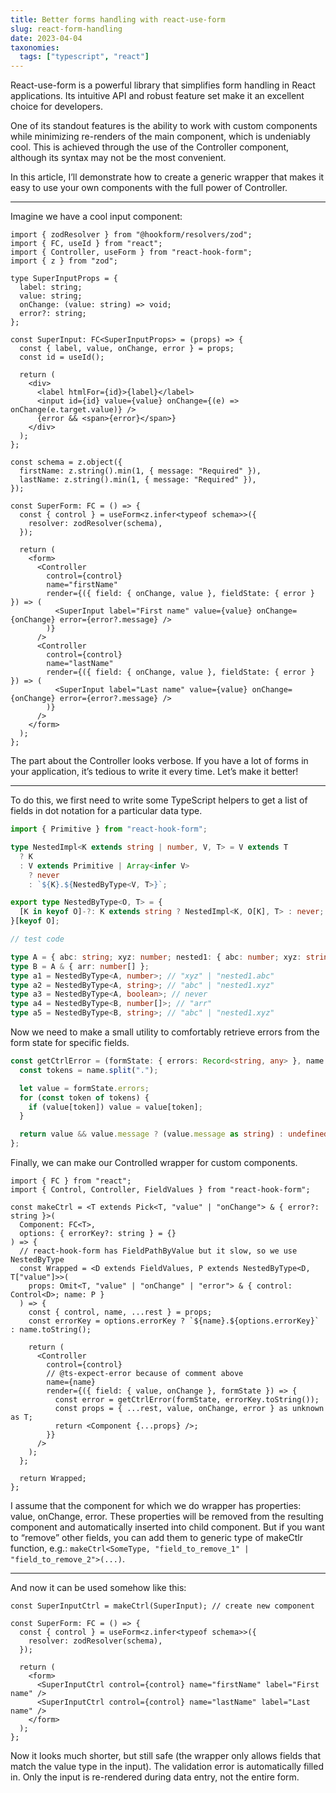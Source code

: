 ```yaml
---
title: Better forms handling with react-use-form
slug: react-form-handling
date: 2023-04-04
taxonomies:
  tags: ["typescript", "react"]
---
```


React-use-form is a powerful library that simplifies form handling in React applications. Its intuitive API and robust feature set make it an excellent choice for developers.

One of its standout features is the ability to work with custom components while minimizing re-renders of the main component, which is undeniably cool. This is achieved through the use of the Controller component, although its syntax may not be the most convenient.

In this article, I’ll demonstrate how to create a generic wrapper that makes it easy to use your own components with the full power of Controller.

---

Imagine we have a cool input component:

```tsx
import { zodResolver } from "@hookform/resolvers/zod";
import { FC, useId } from "react";
import { Controller, useForm } from "react-hook-form";
import { z } from "zod";

type SuperInputProps = {
  label: string;
  value: string;
  onChange: (value: string) => void;
  error?: string;
};

const SuperInput: FC<SuperInputProps> = (props) => {
  const { label, value, onChange, error } = props;
  const id = useId();

  return (
    <div>
      <label htmlFor={id}>{label}</label>
      <input id={id} value={value} onChange={(e) => onChange(e.target.value)} />
      {error && <span>{error}</span>}
    </div>
  );
};

const schema = z.object({
  firstName: z.string().min(1, { message: "Required" }),
  lastName: z.string().min(1, { message: "Required" }),
});

const SuperForm: FC = () => {
  const { control } = useForm<z.infer<typeof schema>>({
    resolver: zodResolver(schema),
  });

  return (
    <form>
      <Controller
        control={control}
        name="firstName"
        render={({ field: { onChange, value }, fieldState: { error } }) => (
          <SuperInput label="First name" value={value} onChange={onChange} error={error?.message} />
        )}
      />
      <Controller
        control={control}
        name="lastName"
        render={({ field: { onChange, value }, fieldState: { error } }) => (
          <SuperInput label="Last name" value={value} onChange={onChange} error={error?.message} />
        )}
      />
    </form>
  );
};
```

The part about the Controller looks verbose. If you have a lot of forms in your application, it’s tedious to write it every time. Let’s make it better!

---

To do this, we first need to write some TypeScript helpers to get a list of fields in dot notation for a particular data type.

```ts
import { Primitive } from "react-hook-form";

type NestedImpl<K extends string | number, V, T> = V extends T
  ? K
  : V extends Primitive | Array<infer V>
    ? never
    : `${K}.${NestedByType<V, T>}`;

export type NestedByType<O, T> = {
  [K in keyof O]-?: K extends string ? NestedImpl<K, O[K], T> : never;
}[keyof O];

// test code

type A = { abc: string; xyz: number; nested1: { abc: number; xyz: string } };
type B = A & { arr: number[] };
type a1 = NestedByType<A, number>; // "xyz" | "nested1.abc"
type a2 = NestedByType<A, string>; // "abc" | "nested1.xyz"
type a3 = NestedByType<A, boolean>; // never
type a4 = NestedByType<B, number[]>; // "arr"
type a5 = NestedByType<B, string>; // "abc" | "nested1.xyz"
```

Now we need to make a small utility to comfortably retrieve errors from the form state for specific fields.

```ts
const getCtrlError = (formState: { errors: Record<string, any> }, name: string) => {
  const tokens = name.split(".");

  let value = formState.errors;
  for (const token of tokens) {
    if (value[token]) value = value[token];
  }

  return value && value.message ? (value.message as string) : undefined;
};
```

Finally, we can make our Controlled wrapper for custom components.

```tsx
import { FC } from "react";
import { Control, Controller, FieldValues } from "react-hook-form";

const makeCtrl = <T extends Pick<T, "value" | "onChange"> & { error?: string }>(
  Component: FC<T>,
  options: { errorKey?: string } = {}
) => {
  // react-hook-form has FieldPathByValue but it slow, so we use NestedByType
  const Wrapped = <D extends FieldValues, P extends NestedByType<D, T["value"]>>(
    props: Omit<T, "value" | "onChange" | "error"> & { control: Control<D>; name: P }
  ) => {
    const { control, name, ...rest } = props;
    const errorKey = options.errorKey ? `${name}.${options.errorKey}` : name.toString();

    return (
      <Controller
        control={control}
        // @ts-expect-error because of comment above
        name={name}
        render={({ field: { value, onChange }, formState }) => {
          const error = getCtrlError(formState, errorKey.toString());
          const props = { ...rest, value, onChange, error } as unknown as T;
          return <Component {...props} />;
        }}
      />
    );
  };

  return Wrapped;
};
```

I assume that the component for which we do wrapper has properties: value, onChange, error. These properties will be removed from the resulting component and automatically inserted into child component. But if you want to “remove” other fields, you can add them to generic type of makeCtlr function, e.g.: `makeCtrl<SomeType, "field_to_remove_1" | "field_to_remove_2">(...)`.

---

And now it can be used somehow like this:

```tsx
const SuperInputCtrl = makeCtrl(SuperInput); // create new component

const SuperForm: FC = () => {
  const { control } = useForm<z.infer<typeof schema>>({
    resolver: zodResolver(schema),
  });

  return (
    <form>
      <SuperInputCtrl control={control} name="firstName" label="First name" />
      <SuperInputCtrl control={control} name="lastName" label="Last name" />
    </form>
  );
};
```

Now it looks much shorter, but still safe (the wrapper only allows fields that match the value type in the input). The validation error is automatically filled in. Only the input is re-rendered during data entry, not the entire form.
